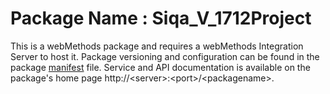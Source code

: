 # Package Name : Siqa_V_1712Project
This is a webMethods package and requires a webMethods Integration Server to host it. Package versioning and configuration can be found in the package [manifest](./Siqa_V_1712Project/manifest.v3) file. Service and API documentation is available on the package's home page http://&lt;server&gt;:&lt;port&gt;/&lt;packagename>.